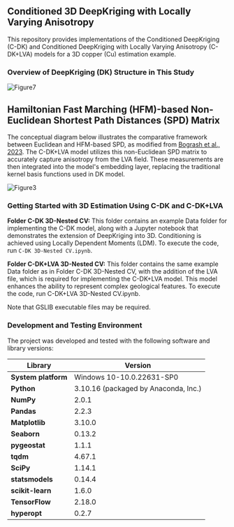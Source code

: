 ## Conditioned 3D DeepKriging with Locally Varying Anisotropy

This repository provides implementations of the Conditioned DeepKriging (C-DK) and Conditioned DeepKriging with Locally Varying Anisotropy (C-DK+LVA) models for a 3D copper (Cu) estimation example.

### Overview of DeepKriging (DK) Structure in This Study
![Figure7](https://github.com/user-attachments/assets/15386a99-327f-45c5-9869-e93e7632f673)

## Hamiltonian Fast Marching (HFM)-based Non-Euclidean Shortest Path Distances (SPD) Matrix 
The conceptual diagram below illustrates the comparative framework between Euclidean and HFM-based SPD, as modified from [Bogrash et al., 2023](https://www.earthdoc.org/content/papers/10.3997/2214-4609.202335075). The C-DK+LVA model utilizes this non-Euclidean SPD matrix to accurately capture anisotropy from the LVA field. These measurements are then integrated into the model's embedding layer, replacing the traditional kernel basis functions used in DK model. 

![Figure3](https://github.com/user-attachments/assets/b39c7a13-32ce-45d4-b516-6e0860a3d504)

### Getting Started with 3D Estimation Using C-DK and C-DK+LVA

**Folder C-DK 3D-Nested CV:** This folder contains an example Data folder for implementing the C-DK model, along with a Jupyter notebook that demonstrates the extension of DeepKriging into 3D. Conditioning is achieved using Locally Dependent Moments (LDM). To execute the code, run `C-DK 3D-Nested CV.ipynb`. 

**Folder C-DK+LVA 3D-Nested CV:** This folder contains the same example Data folder as in Folder C-DK 3D-Nested CV, with the addition of the LVA file, which is required for implementing the C-DK+LVA model. This model enhances the ability to represent complex geological features. To execute the code, run C-DK+LVA 3D-Nested CV.ipynb.

Note that GSLIB executable files may be required.

### Development and Testing Environment
The project was developed and tested with the following software and library versions:

| **Library**         | **Version** |
|---------------------|-------------|
| **System platform** | Windows 10-10.0.22631-SP0 |
| **Python**          | 3.10.16 (packaged by Anaconda, Inc.) |
| **NumPy**           | 2.0.1 |
| **Pandas**          | 2.2.3 |
| **Matplotlib**      | 3.10.0 |
| **Seaborn**         | 0.13.2 |
| **pygeostat**       | 1.1.1 |
| **tqdm**            | 4.67.1 |
| **SciPy**           | 1.14.1 |
| **statsmodels**     | 0.14.4 |
| **scikit-learn**    | 1.6.0 |
| **TensorFlow**      | 2.18.0 |
| **hyperopt**        | 0.2.7 |
